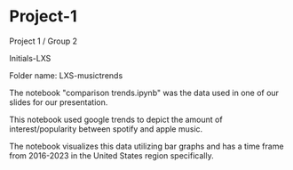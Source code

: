 # Project-1
Project 1 / Group 2

Initials-LXS  

Folder name: LXS-musictrends

The notebook "comparison trends.ipynb" was the data used in one of our slides for our presentation.  

This notebook used google trends to depict the amount of interest/popularity between spotify and apple music.  

The notebook visualizes this data utilizing bar graphs and has a time frame from 2016-2023 in the United States region specifically.
